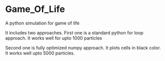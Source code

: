 # Game_Of_Life
A python simulation for game of life

It includes two approaches.
First one is a standard python for loop approach. It works well for upto 1000 particles

Second one is fully optimized numpy approach. It plots cells in black color. It works well upto 5000 particles.
